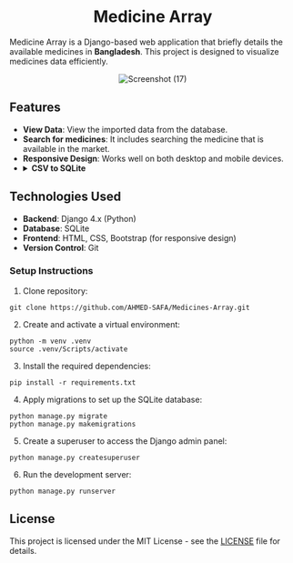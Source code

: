 <h1 align="center">Medicine Array</h1>

Medicine Array is a Django-based web application that briefly details the available medicines in <strong>Bangladesh</strong>. This project is designed to visualize medicines data efficiently.

<div align="center">

  ![Screenshot (17)](https://github.com/user-attachments/assets/e3f882ea-8cc3-40e2-ab1d-6f9d84386434)

</div>

## Features

- **View Data**: View the imported data from the database.
- **Search for medicines**: It includes searching the medicine that is available in the market.
- **Responsive Design**: Works well on both desktop and mobile devices.
-
  <details>
  <summary>
      <strong>CSV to SQLite</strong>
  </summary>
  <br> 
    Used a CSV file to import data directly into the SQLite database. For medicine data below dataset is used. 
    <pre><code>https://www.kaggle.com/discussions/general/311821</code></pre>
  </br>
  </details>
  
<h2>Technologies Used</h2>

<ul>
  <li><strong>Backend</strong>: Django 4.x (Python)</li>
  <li><strong>Database</strong>: SQLite</li>
  <li><strong>Frontend</strong>: HTML, CSS, Bootstrap (for responsive design)</li>
  <li><strong>Version Control</strong>: Git</li>
</ul>
  

### Setup Instructions

1. Clone repository:
<pre><code>git clone https://github.com/AHMED-SAFA/Medicines-Array.git</code></pre>

2. Create and activate a virtual environment:
<pre><code>python -m venv .venv
source .venv/Scripts/activate</code></pre>

3. Install the required dependencies:
<pre><code>pip install -r requirements.txt</code></pre>

4. Apply migrations to set up the SQLite database:
<pre><code>python manage.py migrate
python manage.py makemigrations</code></pre>

5. Create a superuser to access the Django admin panel:
<pre><code>python manage.py createsuperuser</code></pre>

6. Run the development server:
<pre><code>python manage.py runserver</code></pre>

<h2>License</h2>
<p>This project is licensed under the MIT License - see the <a href="LICENSE">LICENSE</a> file for details.</p>
